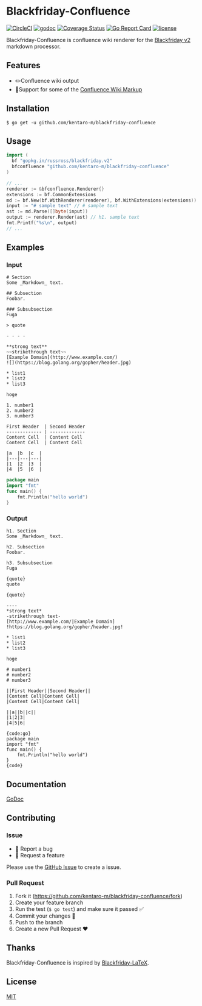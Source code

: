 # Blackfriday-Confluence
[![CircleCI](https://img.shields.io/circleci/project/github/kentaro-m/blackfriday-confluence.svg?style=flat-square)](https://circleci.com/gh/kentaro-m/blackfriday-confluence)
[![godoc](https://img.shields.io/badge/godoc-reference-orange.svg?style=flat-square)](https://godoc.org/github.com/kentaro-m/blackfriday-confluence)
[![Coverage Status](https://coveralls.io/repos/github/kentaro-m/blackfriday-confluence/badge.svg?branch=add-goveralls)](https://coveralls.io/github/kentaro-m/blackfriday-confluence?branch=add-goveralls)
[![Go Report Card](https://goreportcard.com/badge/github.com/kentaro-m/blackfriday-confluence)](https://goreportcard.com/report/github.com/kentaro-m/blackfriday-confluence)
[![license](https://img.shields.io/github/license/kentaro-m/blackfriday-confluence.svg?style=flat-square)](https://github.com/kentaro-m/blackfriday-confluence/blob/master/LICENSE.md)

Blackfriday-Confluence is confluence wiki renderer for the [Blackfriday v2](https://github.com/russross/blackfriday) markdown processor.

## Features
* :pencil2:Confluence wiki output
* :angel:Support for some of the [Confluence Wiki Markup](https://confluence.atlassian.com/confcloud/confluence-wiki-markup-938044804.html)

## Installation
```
$ go get -u github.com/kentaro-m/blackfriday-confluence
```

## Usage
```go
import (
  bf "gopkg.in/russross/blackfriday.v2"
  bfconfluence "github.com/kentaro-m/blackfriday-confluence"
)

// ...
renderer := &bfconfluence.Renderer{}
extensions := bf.CommonExtensions
md := bf.New(bf.WithRenderer(renderer), bf.WithExtensions(extensions))
input := "# sample text" // # sample text
ast := md.Parse([]byte(input))
output := renderer.Render(ast) // h1. sample text
fmt.Printf("%s\n", output)
// ...
```

## Examples

### Input
```
# Section
Some _Markdown_ text.

## Subsection
Foobar.

### Subsubsection
Fuga

> quote

- - - -

**strong text**
~~strikethrough text~~
[Example Domain](http://www.example.com/)
![](https://blog.golang.org/gopher/header.jpg)

* list1
* list2
* list3

hoge

1. number1
2. number2
3. number3

First Header  | Second Header
------------- | -------------
Content Cell  | Content Cell
Content Cell  | Content Cell

|a  |b  |c  |
|---|---|---|
|1  |2  |3  |
|4  |5  |6  |
```

```go
package main
import "fmt"
func main() {
    fmt.Println("hello world")
}
```

### Output
```
h1. Section
Some _Markdown_ text.

h2. Subsection
Foobar.

h3. Subsubsection
Fuga

{quote}
quote

{quote}

----
*strong text*
-strikethrough text-
[http://www.example.com/|Example Domain]
!https://blog.golang.org/gopher/header.jpg!

* list1
* list2
* list3

hoge

# number1
# number2
# number3

||First Header||Second Header||
|Content Cell|Content Cell|
|Content Cell|Content Cell|

||a||b||c||
|1|2|3|
|4|5|6|
```

```
{code:go}
package main
import "fmt"
func main() {
    fmt.Println("hello world")
}
{code}
```

## Documentation
[GoDoc](https://godoc.org/github.com/kentaro-m/blackfriday-confluence)

## Contributing

### Issue

* :bug: Report a bug
* :gift: Request a feature

Please use the [GitHub Issue](https://github.com/kentaro-m/blackfriday-confluence/issues) to create a issue.

### Pull Request

1. Fork it (<https://github.com/kentaro-m/blackfriday-confluence/fork>)
2. Create your feature branch
3. Run the test (`$ go test`) and make sure it passed :white_check_mark:
4. Commit your changes :pencil:
5. Push to the branch
6. Create a new Pull Request :heart:

## Thanks
Blackfriday-Confluence is inspired by [Blackfriday-LaTeX](https://github.com/Ambrevar/blackfriday-latex).

## License
[MIT](https://github.com/kentaro-m/blackfriday-confluence/blob/master/LICENSE.md)
